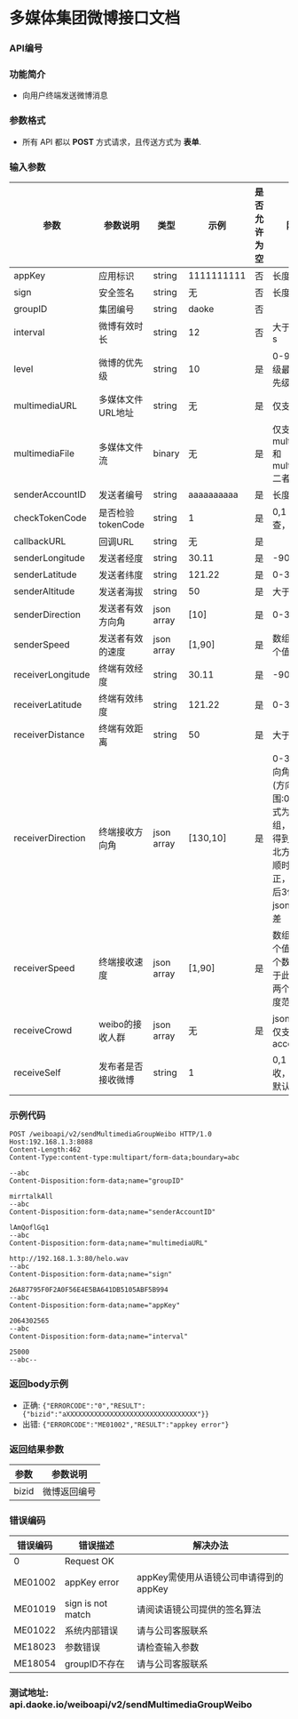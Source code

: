 
多媒体集团微博接口文档
====================

### API编号

### 功能简介
* 向用户终端发送微博消息


### 参数格式
* 所有 API 都以 **POST** 方式请求，且传送方式为 **表单**.


### 输入参数

 参数             |参数说明           |  类型       |   示例         |是否允许为空|  限制条件
------------------|-------------------|-------------|----------------|------------|---------------
 appKey           | 应用标识          | string      |  1111111111    |否          | 长度不大于10
 sign             | 安全签名          | string      |  无            |否          | 长度为40
 groupID          | 集团编号          | string      | daoke          |否          | 
 interval         | 微博有效时长      | string      | 12             |否          | 大于0，单位：s
 level            | 微博的优先级      | string      | 10             |是          | 0-99， 0:优先级最高，99:优先级最低
 multimediaURL    | 多媒体文件URL地址 | string      | 无             |是          | 仅支持音频
 multimediaFile   | 多媒体文件流      | binary      | 无             |是          | 仅支持音频，multimediaURL和multimediaFile二者必选其一
 senderAccountID  | 发送者编号        | string      | aaaaaaaaaa     |是          | 长度为10
 checkTokenCode   | 是否检验tokenCode | string      | 1              |是          | 0,1  0：不检查，1：检查
 callbackURL      | 回调URL           | string      | 无             |是          | 
 senderLongitude  | 发送者经度        | string      | 30.11          |是          | -90~90
 senderLatitude   | 发送者纬度        | string      | 121.22         |是          | 0-360
 senderAltitude   | 发送者海拔        | string      | 50             |是          | 大于0
 senderDirection  | 发送者有效方向角  | json array  | [10]           |是          | 0-360, -1
 senderSpeed      | 发送者有效的速度  | json array  | [1,90]         |是          | 数组有1个或2个值
 receiverLongitude| 终端有效经度      | string      | 30.11          |是          | -90~90
 receiverLatitude | 终端有效纬度      | string      | 121.22         |是          | 0-360
 receiverDistance | 终端有效距离      | string      | 50             |是          | 大于0
 receiverDirection| 终端接收方向角    | json array  | [130,10]       |是          | 0-360, -1。方向角及允许误差(方向范围:0~360),格式为json数组，-1表示未得到方向角，正北方向为0度，顺时针方向为正，保留小数点后3位,第二个json元素代表误差
 receiverSpeed    | 终端接收速度      | json array  | [1,90]         |是          | 数组有1个或2个值，若只有一个数，则表示大于此速度，若有两个数则表示速度范围
 receiveCrowd     | weibo的接收人群   | json array  | 无             |是          | json对象中元素仅支持accountID
 receiveSelf      | 发布者是否接收微博| string      | 1              |            | 0,1 0表示不接收，1表示接收, 默认其值为1


### 示例代码

    POST /weiboapi/v2/sendMultimediaGroupWeibo HTTP/1.0
    Host:192.168.1.3:8088
    Content-Length:462
    Content-Type:content-type:multipart/form-data;boundary=abc

    --abc
    Content-Disposition:form-data;name="groupID"

    mirrtalkAll
    --abc
    Content-Disposition:form-data;name="senderAccountID"

    lAmQoflGq1
    --abc
    Content-Disposition:form-data;name="multimediaURL"

    http://192.168.1.3:80/helo.wav
    --abc
    Content-Disposition:form-data;name="sign"

    26A87795F0F2A0F56E4E5BA641DB5105ABF5B994
    --abc
    Content-Disposition:form-data;name="appKey"

    2064302565
    --abc
    Content-Disposition:form-data;name="interval"

    25000
    --abc--


### 返回body示例

* 正确: `{"ERRORCODE":"0","RESULT":{"bizid":"aXXXXXXXXXXXXXXXXXXXXXXXXXXXXXXXXX"}}`
* 出错: `{"ERRORCODE":"ME01002","RESULT":"appkey error"}`


### 返回结果参数

参数                | 参数说明
--------------------|-------------------------------------------
bizid               | 微博返回编号


### 错误编码

 错误编码   | 错误描述                  | 解决办法
------------|---------------------------|------------------
 0          | Request OK                |
 ME01002    | appKey error              | appKey需使用从语镜公司申请得到的appKey
 ME01019    | sign is not match         | 请阅读语镜公司提供的签名算法
 ME01022    | 系统内部错误              | 请与公司客服联系
 ME18023    | 参数错误                  | 请检查输入参数
 ME18054    | groupID不存在             | 请与公司客服联系


### 测试地址: api.daoke.io/weiboapi/v2/sendMultimediaGroupWeibo

